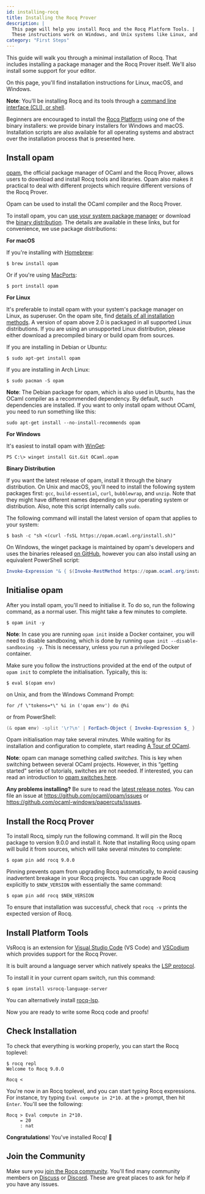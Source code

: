 ```yaml
---
id: installing-rocq
title: Installing the Rocq Prover
description: |
  This page will help you install Rocq and the Rocq Platform Tools. |
  These instructions work on Windows, and Unix systems like Linux, and macOS.
category: "First Steps"
---
```


This guide will walk you through a minimal installation of Rocq. That includes installing a package manager and the Rocq Prover itself. We'll also install some support for your editor.

On this page, you'll find installation instructions for Linux, macOS, and Windows.

**Note**: You'll be installing Rocq and its tools through a [command line interface (CLI), or shell](https://www.youtube.com/watch?v=0PxTAn4g20U). 

Beginners are encouraged to install the [Rocq Platform](/install#rocq_platform) using one of the binary installers: we provide binary installers for Windows and macOS.
Installation scripts are also available for all operating systems and abstract over the installation process that is presented here.


## Install opam

[opam](https://opam.ocaml.org/), the official package manager of OCaml and the Rocq Prover, allows users to download and install Rocq tools and libraries. Opam also makes it practical to deal with different projects which require different versions of the Rocq Prover.

Opam can be used to install the OCaml compiler and the Rocq Prover.

To install opam, you can [use your system package manager](https://opam.ocaml.org/doc/Install.html#Using-your-distribution-39-s-package-system) or download the [binary distribution](https://opam.ocaml.org/doc/Install.html#Binary-distribution). The details are available in these links, but for convenience, we use package distributions:

**For macOS**

If you're installing with [Homebrew](https://brew.sh/):

```shell
$ brew install opam
```

Or if you're using [MacPorts](https://www.macports.org/):

```shell
$ port install opam
```

**For Linux**

It's preferable to install opam with your system's package manager on Linux, as superuser. On the opam site, find [details of all installation methods](https://opam.ocaml.org/doc/Install.html). A version of opam above 2.0 is packaged in all supported Linux distributions. If you are using an unsupported Linux distribution, please either download a precompiled binary or build opam from sources.

If you are installing in Debian or Ubuntu:
```shell
$ sudo apt-get install opam
```

If you are installing in Arch Linux:
```shell
$ sudo pacman -S opam
```

**Note**: The Debian package for opam, which is also used in Ubuntu, has the OCaml compiler as a recommended dependency. By default, such dependencies are installed. If you want to only install opam without OCaml, you need to run something like this:
```shell
sudo apt-get install --no-install-recommends opam
```

**For Windows**

It's easiest to install opam with [WinGet](https://github.com/microsoft/winget-cli):

```shell
PS C:\> winget install Git.Git OCaml.opam
```

**Binary Distribution**

If you want the latest release of opam, install it through the binary distribution. On Unix and macOS, you'll need to install the following system packages first: `gcc`, `build-essential`, `curl`, `bubblewrap`, and `unzip`. Note that they might have different names depending on your operating system or distribution. Also, note this script internally calls `sudo`.

The following command will install the latest version of opam that applies to your system:
```shell
$ bash -c "sh <(curl -fsSL https://opam.ocaml.org/install.sh)"
```

On Windows, the winget package is maintained by opam's developers and uses the binaries released [on GitHub](https://github.com/ocaml/opam/releases), however you can also install using an equivalent PowerShell script:

```powershell
Invoke-Expression "& { $(Invoke-RestMethod https://opam.ocaml.org/install.ps1) }"
```

## Initialise opam

After you install opam, you'll need to initialise it. To do so, run the following command, as a normal user. This might take a few minutes to complete.

```shell
$ opam init -y
```

**Note**: In case you are running `opam init` inside a Docker container, you will need to disable sandboxing, which is done by running `opam init --disable-sandboxing -y`. This is necessary, unless you run a privileged Docker container.

Make sure you follow the instructions provided at the end of the output of `opam init` to complete the initialisation. Typically, this is:
```
$ eval $(opam env)
```

on Unix, and from the Windows Command Prompt:

```
for /f \"tokens=*\" %i in ('opam env') do @%i
```

or from PowerShell:

```powershell
(& opam env) -split '\r?\n' | ForEach-Object { Invoke-Expression $_ }
```

Opam initialisation may take several minutes. While waiting for its installation and configuration to complete, start reading [A Tour of OCaml](tour-of-ocaml).

**Note**: opam can manage something called _switches_. This is key when switching between several OCaml projects. However, in this “getting started” series of tutorials, switches are not needed. If interested, you can read an introduction to [opam switches here](/docs/opam-switch-introduction).

**Any problems installing?** Be sure to read the [latest release notes](https://opam.ocaml.org/blog/opam-2-2-0/). You can file an issue at https://github.com/ocaml/opam/issues or https://github.com/ocaml-windows/papercuts/issues.

## Install the Rocq Prover


To install Rocq, simply run the following command. It will pin the Rocq package to version 9.0.0 and install it.
Note that installing Rocq using opam will build it from sources, 
which will take several minutes to complete:
 
 ```shell
$ opam pin add rocq 9.0.0
```

Pinning prevents opam from upgrading Rocq automatically, to avoid causing inadvertent breakage in your Rocq projects. 
You can upgrade Rocq explicitly to `$NEW_VERSION` with essentially the same command:

 ```shell
$ opam pin add rocq $NEW_VERSION
```

To ensure that installation was successful, check that `rocq -v` prints the expected version of Rocq.

## Install Platform Tools

VsRocq is an extension for [Visual Studio Code]("https://code.visualstudio.com/) (VS Code) and 
[VSCodium](https://vscodium.com/) which provides support for the Rocq Prover. 

It is built around a language server which natively speaks the 
[LSP protocol](https://learn.microsoft.com/en-us/visualstudio/extensibility/language-server-protocol?view=vs-2022).

To install it in your current opam switch, run this command:

 ```shell
$ opam install vsrocq-language-server
```
You can alternatively install [rocq-lsp](https://github.com/ejgallego/coq-lsp).

Now you are ready to write some Rocq code and proofs!

## Check Installation

To check that everything is working properly, you can start the Rocq toplevel:
```shell
$ rocq repl
Welcome to Rocq 9.0.O

Rocq <
```

You're now in an Rocq toplevel, and you can start typing Rocq expressions. For instance, try typing `Eval compute in 2*10.` at the `>` prompt, then hit `Enter`. You'll see the following:
```coq
Rocq > Eval compute in 2*10.
     = 20
     : nat
```

**Congratulations**! You've installed Rocq! 🎉

## Join the Community

Make sure you [join the Rocq community](/community). You'll find many community members on [Discuss](https://discuss.rocq.org/) or [Discord](https://discord.com/invite/cCYQbqN). These are great places to ask for help if you have any issues.

